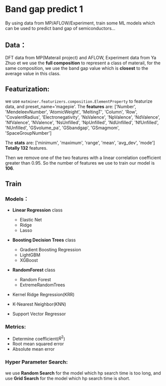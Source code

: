 # Band gap predict 1

By using data from MP/AFLOW/Experiment, train some ML models which can be used to predict band gap of semiconductors...

## Data：

DFT data from MP(Materail project) and AFLOW, Experiment data from Ya Zhuo et
we use the **full composition** to represent a class of materail, for the same composition, we use the band gap value which is **closest** to the average value in this class.

## Featurization:

we use `matminer.featurizers.composition.ElementProperty` to featurize data, and preset_name='magepie'.
The **features** are:
['Number', 'MendeleevNumber', 'AtomicWeight',
'MeltingT', 'Column', 'Row', 'CovalentRadius',
'Electronegativity', 'NsValence', 'NpValence',
'NdValence', 'NfValence', 'NValence', 'NsUnfilled',
'NpUnfilled', 'NdUnfilled', 'NfUnfilled', 'NUnfilled',
'GSvolume_pa', 'GSbandgap', 'GSmagmom',
'SpaceGroupNumber']

The **stats** are: 
['minimum', 'maximum', 'range', 'mean', 'avg_dev', 'mode']
**Totally 132** features.

Then we remove one of the two features with a linear correlation coefficient greater than 0.95.
So the number of features we use to train our model is **106**.


## Train

### Models：

- **Linear Regression** class
    - Elastic Net
    - Ridge
    - Lasso

- **Boosting Decision Trees** class
    - Gradient Boosting Regression
    - LightGBM
    - XGBoost

- **RandomForest** class
    - Random Forest
    - ExtremeRandomTrees

- Kernel Ridge Regression(KRR)
- K-Nearest Neighbor(KNN)
- Support Vector Regressor

### Metrics:

- Determine coefficient($R^2$)
- Root mean squared error 
- Absolute mean error

### Hyper Parameter Search:

we use **Random Search** for the model which hp search time is too long,
and use **Grid Search** for the model which hp search time is short.